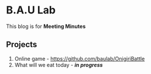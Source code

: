# B.A.U Lab

This blog is for **Meeting Minutes**

## Projects

1. Online game - https://github.com/baulab/OnigiriBattle
2. What will we eat today - ***in progress***
